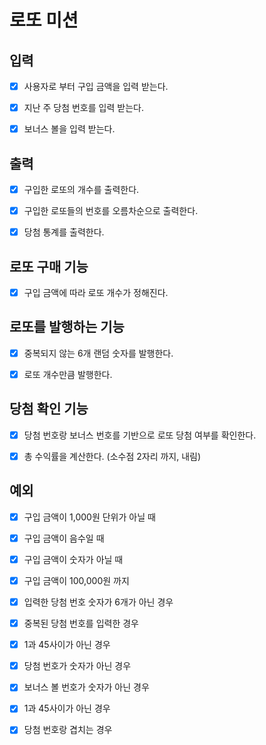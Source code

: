 # 로또 미션

## 입력
- [x] 사용자로 부터 구입 금액을 입력 받는다.
- [x] 지난 주 당첨 번호를 입력 받는다.
- [x] 보너스 볼을 입력 받는다.


## 출력
- [x] 구입한 로또의 개수를 출력한다.
- [x] 구입한 로또들의 번호를 오름차순으로 출력한다.
- [x] 당첨 통계를 출력한다.


## 로또 구매 기능
- [x] 구입 금액에 따라 로또 개수가 정해진다.


## 로또를 발행하는 기능
- [x] 중복되지 않는 6개 랜덤 숫자를 발행한다.
- [x] 로또 개수만큼 발행한다.


## 당첨 확인 기능
- [x] 당첨 번호랑 보너스 번호를 기반으로 로또 당첨 여부를 확인한다.
- [x] 총 수익률을 계산한다. (소수점 2자리 까지, 내림)


## 예외
- [x] 구입 금액이 1,000원 단위가 아닐 때
- [x] 구입 금액이 음수일 때
- [x] 구입 금액이 숫자가 아닐 때
- [x] 구입 금액이 100,000원 까지

- [x] 입력한 당첨 번호 숫자가 6개가 아닌 경우
- [x] 중복된 당첨 번호를 입력한 경우
- [x] 1과 45사이가 아닌 경우
- [x] 당첨 번호가 숫자가 아닌 경우

- [x] 보너스 볼 번호가 숫자가 아닌 경우
- [x] 1과 45사이가 아닌 경우
- [x] 당첨 번호랑 겹치는 경우